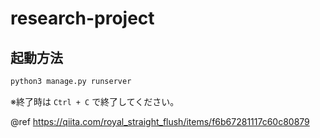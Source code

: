 # research-project

## 起動方法

```bash
python3 manage.py runserver
```

※終了時は `Ctrl + C` で終了してください。

@ref https://qiita.com/royal_straight_flush/items/f6b67281117c60c80879
